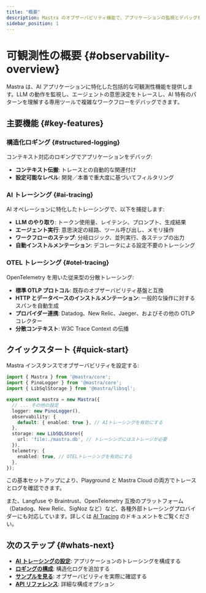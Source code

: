 ```yaml
---
title: "概要"
description: Mastra のオブザーバビリティ機能で、アプリケーションの監視とデバッグを行います。
sidebar_position: 1
---
```


# 可観測性の概要 \{#observability-overview\}

Mastra は、AI アプリケーションに特化した包括的な可観測性機能を提供します。LLM の動作を監視し、エージェントの意思決定をトレースし、AI 特有のパターンを理解する専用ツールで複雑なワークフローをデバッグできます。

## 主要機能 \{#key-features\}

### 構造化ロギング \{#structured-logging\}

コンテキスト対応のロギングでアプリケーションをデバッグ:

* **コンテキスト伝搬**: トレースとの自動的な関連付け
* **設定可能なレベル**: 開発／本番で重大度に基づいてフィルタリング

### AI トレーシング \{#ai-tracing\}

AI オペレーションに特化したトレーシングで、以下を捕捉します:

* **LLM のやり取り**: トークン使用量、レイテンシ、プロンプト、生成結果
* **エージェント実行**: 意思決定の経路、ツール呼び出し、メモリ操作
* **ワークフローのステップ**: 分岐ロジック、並列実行、各ステップの出力
* **自動インストルメンテーション**: デコレータによる設定不要のトレーシング

### OTEL トレーシング \{#otel-tracing\}

OpenTelemetry を用いた従来型の分散トレーシング:

* **標準 OTLP プロトコル**: 既存のオブザーバビリティ基盤と互換
* **HTTP とデータベースのインストルメンテーション**: 一般的な操作に対するスパンを自動生成
* **プロバイダー連携**: Datadog、New Relic、Jaeger、およびその他の OTLP コレクター
* **分散コンテキスト**: W3C Trace Context の伝播

## クイックスタート \{#quick-start\}

Mastra インスタンスでオブザーバビリティを設定する:

```typescript filename="src/mastra/index.ts"
import { Mastra } from '@mastra/core';
import { PinoLogger } from '@mastra/core';
import { LibSqlStorage } from '@mastra/libsql';

export const mastra = new Mastra({
  // ... その他の設定
  logger: new PinoLogger(),
  observability: {
    default: { enabled: true }, // AIトレーシングを有効にする
  },
  storage: new LibSQLStore({
    url: 'file:./mastra.db', // トレーシングにはストレージが必要
  }),
  telemetry: {
    enabled: true, // OTELトレーシングを有効にする
  },
});
```

この基本セットアップにより、Playground と Mastra Cloud の両方でトレースとログを確認できます。

また、Langfuse や Braintrust、OpenTelemetry 互換のプラットフォーム（Datadog、New Relic、SigNoz など）など、各種外部トレーシングプロバイダーにも対応しています。詳しくは [AI Tracing](/docs/observability/ai-tracing/overview) のドキュメントをご覧ください。

## 次のステップ \{#whats-next\}

* **[AI トレーシングの設定](/docs/observability/ai-tracing/overview)**: アプリケーションのトレーシングを構成する
* **[ロギングの構成](/docs/observability/logging)**: 構造化ログを追加する
* **[サンプルを見る](/docs/examples/observability/basic-ai-tracing)**: オブザーバビリティを実際に確認する
* **[API リファレンス](/docs/reference/observability/ai-tracing)**: 詳細な構成オプション